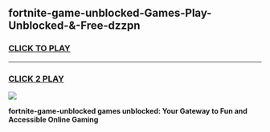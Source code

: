 
## fortnite-game-unblocked-Games-Play-Unblocked-&-Free-dzzpn
<h3>
<a href="https://premium76.site?title=fortnite-game-unblocked&ref=24A">CLICK TO PLAY</a></h3>
<hr>

<h3>
<a href="https://premium76.site?title=fortnite-game-unblocked&ref=24A">CLICK 2 PLAY</a>
  
</h3>

<a href="https://premium76.site?title=fortnite-game-unblocked&ref=24A"><img src="https://clearcache.store/games.png"></a>


**fortnite-game-unblocked games unblocked: Your Gateway to Fun and Accessible Online Gaming**
